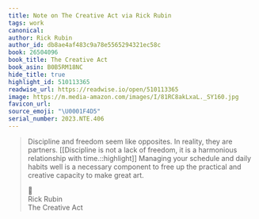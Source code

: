 ```yaml
---
title: Note on The Creative Act via Rick Rubin
tags: work
canonical:
author: Rick Rubin
author_id: db8ae4af483c9a78e5565294321ec58c
book: 26504096
book_title: The Creative Act
book_asin: B0B5RM18NC
hide_title: true
highlight_id: 510113365
readwise_url: https://readwise.io/open/510113365
image: https://m.media-amazon.com/images/I/81RC8akLxaL._SY160.jpg
favicon_url:
source_emoji: "\U0001F4D5"
serial_number: 2023.NTE.406
---
```

> Discipline and freedom seem like opposites. In reality, they are partners. [[Discipline is not a lack of freedom, it is a harmonious relationship with time.::highlight]] Managing your schedule and daily habits well is a necessary component to free up the practical and creative capacity to make great art.
> <div class="quoteback-footer"><div class="quoteback-avatar"><span class="mini-emoji"> 📕</span></div><div class="quoteback-metadata"><div class="metadata-inner"><span style="display:none">FROM:</span><div aria-label="Rick Rubin" class="quoteback-author"> Rick Rubin</div><div aria-label="The Creative Act" class="quoteback-title"> The Creative Act</div></div></div></div>